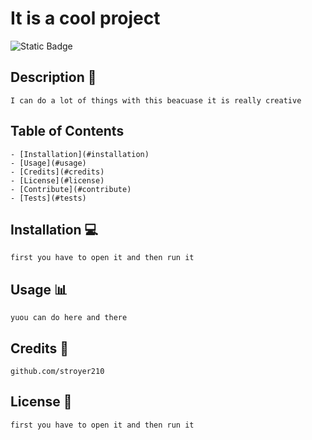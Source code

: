 # It is a cool project
![Static Badge](https://img.shields.io/badge/HTML-%23E86B20?style=for-the-badge&logo=html5&labelColor=black)
## Description  :bookmark_tabs:
    I can do a lot of things with this beacuase it is really creative
## Table of Contents
    - [Installation](#installation)
    - [Usage](#usage)
    - [Credits](#credits)
    - [License](#license)
    - [Contribute](#contribute)
    - [Tests](#tests)
## Installation :computer:
    first you have to open it and then run it
## Usage :bar_chart:
    yuou can do here and there
## Credits :email:
    github.com/stroyer210
## License :memo:
    first you have to open it and then run it
    